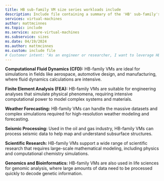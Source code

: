```yaml
---
title: HB sub-family VM size series workloads include
description: Include file containing a summary of the 'HB' sub-family's potential workloads.
services: virtual-machines
author: mattmcinnes
ms.topic: include
ms.service: azure-virtual-machines
ms.subservice: sizes
ms.date: 04/19/2024
ms.author: mattmcinnes
ms.custom: include file
# Customer intent: "As an engineer or researcher, I want to leverage HB sub-family VMs for intensive computational tasks, such as simulations and data processing, so that I can efficiently conduct analyses in fields like aerospace, weather forecasting, and genomics."
---
```

**Computational Fluid Dynamics (CFD):** HB-family VMs are ideal for simulations in fields like aerospace, automotive design, and manufacturing, where fluid dynamics calculations are intensive.

**Finite Element Analysis (FEA):** HB-family VMs are suitable for engineering analyses that simulate physical phenomena, requiring intensive computational power to model complex systems and materials.

**Weather Forecasting:** HB-family VMs can handle the massive datasets and complex simulations required for high-resolution weather modeling and forecasting.

**Seismic Processing:** Used in the oil and gas industry, HB-family VMs can process seismic data to help map and understand subsurface structures.

**Scientific Research:** HB-family VMs support a wide range of scientific research that requires large-scale mathematical modeling, including physics and computational chemistry simulations.

**Genomics and Bioinformatics:** HB-family VMs are also used in life sciences for genomic analysis, where large amounts of data need to be processed quickly to decode genetic information.